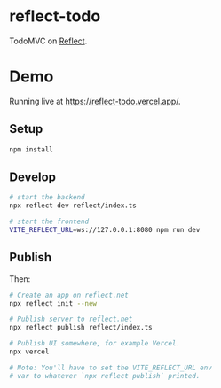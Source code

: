 # reflect-todo

TodoMVC on [Reflect](https://reflect.net/).

# Demo

Running live at https://reflect-todo.vercel.app/.

## Setup

```bash
npm install
```

## Develop

```bash
# start the backend
npx reflect dev reflect/index.ts

# start the frontend
VITE_REFLECT_URL=ws://127.0.0.1:8080 npm run dev
```

## Publish

Then:

```bash
# Create an app on reflect.net
npx reflect init --new

# Publish server to reflect.net
npx reflect publish reflect/index.ts

# Publish UI somewhere, for example Vercel.
npx vercel

# Note: You'll have to set the VITE_REFLECT_URL env
# var to whatever `npx reflect publish` printed.
```
